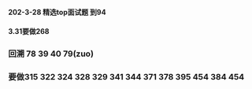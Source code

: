 #### 202-3-28 精选top面试题 到94
#### 3.31要做268
### 回溯 78 39 40 79(zuo)
### 要做315 322 324 328 329 341 344 371 378 395 454 384 454

